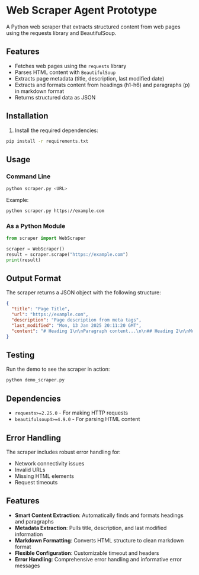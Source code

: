 # Web Scraper Agent Prototype

A Python web scraper that extracts structured content from web pages using the requests library and BeautifulSoup.

## Features

- Fetches web pages using the `requests` library
- Parses HTML content with `BeautifulSoup`
- Extracts page metadata (title, description, last modified date)
- Extracts and formats content from headings (h1-h6) and paragraphs (p) in markdown format
- Returns structured data as JSON

## Installation

1. Install the required dependencies:
```bash
pip install -r requirements.txt
```

## Usage

### Command Line
```bash
python scraper.py <URL>
```

Example:
```bash
python scraper.py https://example.com
```

### As a Python Module
```python
from scraper import WebScraper

scraper = WebScraper()
result = scraper.scrape("https://example.com")
print(result)
```

## Output Format

The scraper returns a JSON object with the following structure:

```json
{
  "title": "Page Title",
  "url": "https://example.com",
  "description": "Page description from meta tags",
  "last_modified": "Mon, 13 Jan 2025 20:11:20 GMT",
  "content": "# Heading 1\n\nParagraph content...\n\n## Heading 2\n\nMore content..."
}
```

## Testing

Run the demo to see the scraper in action:
```bash
python demo_scraper.py
```

## Dependencies

- `requests>=2.25.0` - For making HTTP requests
- `beautifulsoup4>=4.9.0` - For parsing HTML content

## Error Handling

The scraper includes robust error handling for:
- Network connectivity issues
- Invalid URLs
- Missing HTML elements
- Request timeouts

## Features

- **Smart Content Extraction**: Automatically finds and formats headings and paragraphs
- **Metadata Extraction**: Pulls title, description, and last modified information
- **Markdown Formatting**: Converts HTML structure to clean markdown format
- **Flexible Configuration**: Customizable timeout and headers
- **Error Handling**: Comprehensive error handling and informative error messages